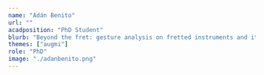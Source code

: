 ```yaml
---
name: "Adán Benito"
url: ""
acadposition: "PhD Student"
blurb: "Beyond the fret: gesture analysis on fretted instruments and its applications to instrument augmentation"
themes: ["augmi"]
role: "PhD"
image: "./adanbenito.png"
---
```

